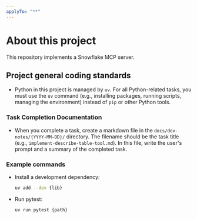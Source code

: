 ```yaml
---
applyTo: "**"
---
```


# About this project

This repository implements a Snowflake MCP server.

## Project general coding standards

- Python in this project is managed by `uv`. For all Python-related tasks, you must use the `uv` command (e.g., installing packages, running scripts, managing the environment) instead of `pip` or other Python tools.


### Task Completion Documentation

- When you complete a task, create a markdown file in the `docs/dev-notes/{YYYY-MM-DD}/` directory. The filename should be the task title (e.g., `implement-describe-table-tool.md`). In this file, write the user's prompt and a summary of the completed task.

### Example commands

- Install a development dependency:
  ```sh
  uv add --dev {lib}
  ```
- Run pytest:
  ```sh
  uv run pytest {path}
  ```
